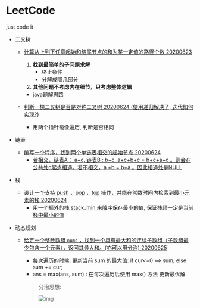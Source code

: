 # LeetCode

 just code it

- 二叉树

  * [计算从上到下任意起始和结尾节点的和为某一定值的路径个数 20200623](https://leetcode-cn.com/problems/path-sum-iii/  "don't stop")

    1. **找到最简单的子问题求解**
       * 终止条件
       * 分解成哪几部分
    2. **其他问题不考虑内在细节，只考虑整体逻辑**

    * [java题解思路](https://leetcode-cn.com/problems/path-sum-iii/solution/437lu-jing-zong-he-iii-di-gui-fang-shi-by-ming-zhi/)

  * [判断一棵二叉树是否是对称二叉树  20200624 (使用递归解决了, 迭代如何实现?)](https://leetcode-cn.com/problems/symmetric-tree/)

    * 用两个指针镜像遍历, 判断是否相同

- 链表

  - [编写一个程序，找到两个单链表相交的起始节点 20200624](https://leetcode-cn.com/problems/intersection-of-two-linked-lists/)
    * [若相交，链表A： a+c, 链表B : b+c.   a+c+b+c = b+c+a+c 。则会在公共处c起点相遇。若不相交，a +b = b+a 。因此相遇处是NULL](https://leetcode-cn.com/problems/intersection-of-two-linked-lists/solution/tu-jie-xiang-jiao-lian-biao-by-user7208t/)

- 栈

  - [设计一个支持 push ，pop ，top 操作，并能在常数时间内检索到最小元素的栈  20200624](https://leetcode-cn.com/problems/min-stack/)
    - [用一个额外的栈 stack_min 来降序保存最小的值, 保证栈顶一定是当前栈中最小的值](https://leetcode-cn.com/problems/min-stack/solution/min-stack-fu-zhu-stackfa-by-jin407891080/)

- 动态规划

  - [给定一个整数数组 `nums` ，找到一个具有最大和的连续子数组（子数组最少包含一个元素），返回其最大和。(亦可以用分治) 20200625](https://leetcode-cn.com/problems/maximum-subarray/)

    - 每次遍历的时候, 更新当前 sum 的最大值:  if cur<=0 ==> sum;  else  sum += cur;
    - ans = max(ans, sum) : 在每次遍历后使用 max() 方法 更新最优解

    > 分治思想: 
    >
    > ![img](https://pic.leetcode-cn.com/a0f0a42149f9cebccb3ea4d8d1901d3d4ce934abd249149e2e6dbe84f17e14c2-01.png)
    >
    > 


